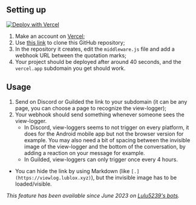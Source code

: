 ## Setting up
[![Deploy with Vercel](https://vercel.com/button)](https://vercel.com/new/clone?repository-url=https%3A%2F%2Fgithub.com%2Flulu5239%2Fview-loggers)
1. Make an account on [Vercel](https://vercel.com/);
2. Use [this link](https://vercel.com/new/clone?repository-url=https%3A%2F%2Fgithub.com%2Flulu5239%2Fview-loggers) to clone this GitHub repository;
3. In the repository it creates, edit the `middleware.js` file and add a webhook URL between the quotation marks;
4. Your project should be deployed after around 40 seconds, and the `vercel.app` subdomain you get should work.

## Usage
1. Send on Discord or Guilded the link to your subdomain (it can be any page, you can choose a page to recognize the view-logger);
2. Your webhook should send something whenever someone sees the view-logger.
   * In Discord, view-loggers seems to not trigger on every platform, it does for the Android mobile app but not the browser version for example. You may also need a bit of spacing between the invisible image of the view-logger and the bottom of the conversation, by adding a reaction on your message for example.
   * In Guilded, view-loggers can only trigger once every 4 hours.
* You can hide the link by using Markdown (like `[.](https://viewlog.lublox.xyz)`), but the invisible image has to be loaded/visible.

*This feature has been available since June 2023 on [Lulu5239's bots](https://discord.com/api/oauth2/authorize?client_id=760184483659251753&permissions=0&scope=applications.commands%20bot).*
